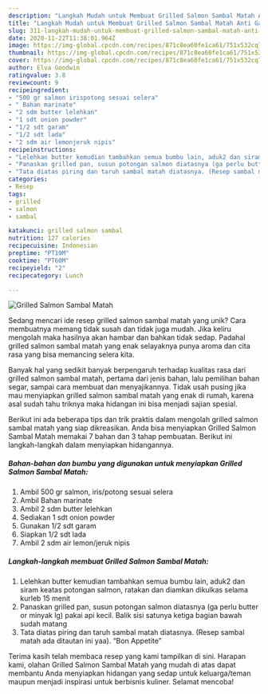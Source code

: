 ```yaml
---
description: "Langkah Mudah untuk Membuat Grilled Salmon Sambal Matah Anti Gagal"
title: "Langkah Mudah untuk Membuat Grilled Salmon Sambal Matah Anti Gagal"
slug: 311-langkah-mudah-untuk-membuat-grilled-salmon-sambal-matah-anti-gagal
date: 2020-11-22T11:38:01.964Z
image: https://img-global.cpcdn.com/recipes/871c8ea60fe1ca61/751x532cq70/grilled-salmon-sambal-matah-foto-resep-utama.jpg
thumbnail: https://img-global.cpcdn.com/recipes/871c8ea60fe1ca61/751x532cq70/grilled-salmon-sambal-matah-foto-resep-utama.jpg
cover: https://img-global.cpcdn.com/recipes/871c8ea60fe1ca61/751x532cq70/grilled-salmon-sambal-matah-foto-resep-utama.jpg
author: Elva Goodwin
ratingvalue: 3.8
reviewcount: 9
recipeingredient:
- "500 gr salmon irispotong sesuai selera"
- " Bahan marinate"
- "2 sdm butter lelehkan"
- "1 sdt onion powder"
- "1/2 sdt garam"
- "1/2 sdt lada"
- "2 sdm air lemonjeruk nipis"
recipeinstructions:
- "Lelehkan butter kemudian tambahkan semua bumbu lain, aduk2 dan siram keatas potongan salmon, ratakan dan diamkan dikulkas selama kurleb 15 menit"
- "Panaskan grilled pan, susun potongan salmon diatasnya (ga perlu butter or minyak lg) pakai api kecil. Balik sisi satunya ketiga bagian bawah sudah matang"
- "Tata diatas piring dan taruh sambal matah diatasnya. (Resep sambal matah ada ditautan ini yaa). “Bon Appetite”"
categories:
- Resep
tags:
- grilled
- salmon
- sambal

katakunci: grilled salmon sambal 
nutrition: 127 calories
recipecuisine: Indonesian
preptime: "PT19M"
cooktime: "PT60M"
recipeyield: "2"
recipecategory: Lunch

---
```



![Grilled Salmon Sambal Matah](https://img-global.cpcdn.com/recipes/871c8ea60fe1ca61/751x532cq70/grilled-salmon-sambal-matah-foto-resep-utama.jpg)

Sedang mencari ide resep grilled salmon sambal matah yang unik? Cara membuatnya memang tidak susah dan tidak juga mudah. Jika keliru mengolah maka hasilnya akan hambar dan bahkan tidak sedap. Padahal grilled salmon sambal matah yang enak selayaknya punya aroma dan cita rasa yang bisa memancing selera kita.

Banyak hal yang sedikit banyak berpengaruh terhadap kualitas rasa dari grilled salmon sambal matah, pertama dari jenis bahan, lalu pemilihan bahan segar, sampai cara membuat dan menyajikannya. Tidak usah pusing jika mau menyiapkan grilled salmon sambal matah yang enak di rumah, karena asal sudah tahu triknya maka hidangan ini bisa menjadi sajian spesial.




Berikut ini ada beberapa tips dan trik praktis dalam mengolah grilled salmon sambal matah yang siap dikreasikan. Anda bisa menyiapkan Grilled Salmon Sambal Matah memakai 7 bahan dan 3 tahap pembuatan. Berikut ini langkah-langkah dalam menyiapkan hidangannya.

<!--inarticleads1-->

##### Bahan-bahan dan bumbu yang digunakan untuk menyiapkan Grilled Salmon Sambal Matah:

1. Ambil 500 gr salmon, iris/potong sesuai selera
1. Ambil  Bahan marinate
1. Ambil 2 sdm butter lelehkan
1. Sediakan 1 sdt onion powder
1. Gunakan 1/2 sdt garam
1. Siapkan 1/2 sdt lada
1. Ambil 2 sdm air lemon/jeruk nipis




<!--inarticleads2-->

##### Langkah-langkah membuat Grilled Salmon Sambal Matah:

1. Lelehkan butter kemudian tambahkan semua bumbu lain, aduk2 dan siram keatas potongan salmon, ratakan dan diamkan dikulkas selama kurleb 15 menit
1. Panaskan grilled pan, susun potongan salmon diatasnya (ga perlu butter or minyak lg) pakai api kecil. Balik sisi satunya ketiga bagian bawah sudah matang
1. Tata diatas piring dan taruh sambal matah diatasnya. (Resep sambal matah ada ditautan ini yaa). “Bon Appetite”




Terima kasih telah membaca resep yang kami tampilkan di sini. Harapan kami, olahan Grilled Salmon Sambal Matah yang mudah di atas dapat membantu Anda menyiapkan hidangan yang sedap untuk keluarga/teman maupun menjadi inspirasi untuk berbisnis kuliner. Selamat mencoba!
